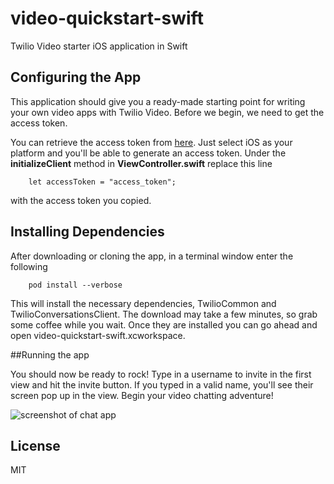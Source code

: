 # video-quickstart-swift
Twilio Video starter iOS application in Swift

## Configuring the App

This application should give you a ready-made starting point for writing your
own video apps with Twilio Video. Before we begin, we need to get the access token. 

You can retrieve the access token from [here](https://www.twilio.com/user/account/video/getting-started).
Just select iOS as your platform and you'll be able to generate an access token. Under the **initializeClient** method in **ViewController.swift** replace this line

        let accessToken = "access_token";

with the access token you copied. 

## Installing Dependencies

After downloading or cloning the app, in a terminal window enter the following

        pod install --verbose

This will install the necessary dependencies, TwilioCommon and TwilioConversationsClient. The download may take a few minutes, so grab some coffee while you wait. Once they are installed you
can go ahead and open video-quickstart-swift.xcworkspace. 

##Running the app

You should now be ready to rock! Type in a username to invite in the first view and hit
the invite button. If you typed in a valid name, you'll see their screen pop up in the view. Begin your video chatting
adventure!

![screenshot of chat app](http://i.imgur.com/sqPwNTw.jpg)

## License

MIT
